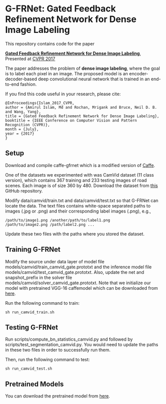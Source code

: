 # G-FRNet: Gated Feedback Refinement Network for Dense Image Labeling

This repository contains code for the paper  

**[Gated Feedback Refinement Network for Dense Image Labeling](http://www.cs.umanitoba.ca/~ywang/papers/cvpr17.pdf)**,
<br>
Presented at [CVPR 2017](http://cvpr2017.thecvf.com/)

The paper addresses the problem of **dense image labeling**, where the goal is to label each pixel in an image. The proposed model is an encoder-decoder-based deep convolutional neural network that is trained in an end-to-end fashion. <!-- The network architecture is inspired by the *[SegNet](https://github.com/alexgkendall/caffe-segnet)* architecture. -->

If you find this code useful in your research, please cite:

    @InProceedings{Islam_2017_CVPR,
	author = {Amirul Islam, Md and Rochan, Mrigank and Bruce, Neil D. B. and Wang, Yang},
	title = {Gated Feedback Refinement Network for Dense Image Labeling},
	booktitle = {IEEE Conference on Computer Vision and Pattern Recognition (CVPR)},
	month = {July},
	year = {2017}
    }

## Setup
Download and compile caffe-gfrnet which is a modified version of [Caffe](https://github.com/BVLC/caffe).

One of the datasets we experimented with was CamVid dataset (11 class version), which contains 367 training and 233 testing images of road scenes. Each image is of  size 360 by 480. Download the dataset from [this](https://github.com/alexgkendall/SegNet-Tutorial/tree/master/CamVid) GitHub repository.

Modify data/camvid/train.txt and data/camvid/test.txt so that G-FRNet can locate the data. The text files contains white-space separated paths to images (.jpg or .png) and their corresponding label images (.png), e.g., 

	/path/to/image1.png /another/path/to/label1.png 
	/path/to/image2.png /path/label2.png ...

Update these two files with the paths where you stored the dataset.
 
## Training G-FRNet

Modify the source under data layer of model file models/camvid/train_camvid_gate.prototxt and the inference model file models/camvid/test_camvid_gate.prototxt. Also, update the net and snapshot_prefix in the solver file 
models/camvid/solver_camvid_gate.prototxt. Note that we initialize our model with pretrained VGG-16 caffemodel which can be downloaded from [here](http://www.robots.ox.ac.uk/~vgg/research/very_deep/). 

Run the following command to train:

    sh run_camvid_train.sh
    
## Testing G-FRNet

Run scripts/compute_bn_statistics_camvid.py and followed by scripts/test_segmentation_camvid.py. You would need to update the paths in these two files in order to successfully run them.

Then, run the following command to test:

    sh run_camvid_test.sh


## Pretrained Models
You can download the pretrained model from [here](https://drive.google.com/open?id=0B4FSw1mplCQTblNkQmlzTU9ROTQ). 

    

